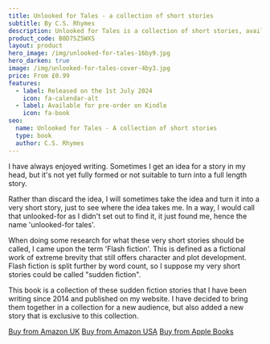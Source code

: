 ```yaml
---
title: Unlooked for Tales - a collection of short stories
subtitle: By C.S. Rhymes
description: Unlooked for Tales is a collection of short stories, available on Amazon Kindle
product_code: B0D7SZ5WXS
layout: product
hero_image: /img/unlooked-for-tales-16by9.jpg
hero_darken: true
image: /img/unlooked-for-tales-cover-4by3.jpg
price: From £0.99
features:
  - label: Released on the 1st July 2024
    icon: fa-calendar-alt
  - label: Available for pre-order on Kindle
    icon: fa-book
seo:
  name: Unlooked for Tales - A collection of short stories
  type: book
  author: C.S. Rhymes
---
```


I have always enjoyed writing. Sometimes I get an idea for a story in my head, but it's not yet fully formed or not suitable to turn into a full length story.

Rather than discard the idea, I will sometimes take the idea and turn it into a very short story, just to see where the idea takes me. In a way, I would call that unlooked-for as I didn't set out to find it, it just found me, hence the name 'unlooked-for tales'.

When doing some research for what these very short stories should be called, I came upon the term 'Flash fiction'. This is defined as a fictional work of extreme brevity that still offers character and plot development. Flash fiction is split further by word count, so I suppose my very short stories could be called "sudden fiction".

This book is a collection of these sudden fiction stories that I have been writing since 2014 and published on my website. I have decided to bring them together in a collection for a new audience, but also added a new story that is exclusive to this collection.

<div class="buttons is-centered">
<a href="https://www.amazon.co.uk/dp/B0D7SZ5WXS" class="button is-info" target="_blank">Buy from Amazon UK</a>
<a href="https://www.amazon.com/dp/B0D7SZ5WXS" class="button is-info" target="_blank">Buy from Amazon USA</a>
<a href="https://books.apple.com/gb/book/unlooked-for-tales/id6504717447" class="button is-info" target="_blank">Buy from Apple Books</a>
</div>

